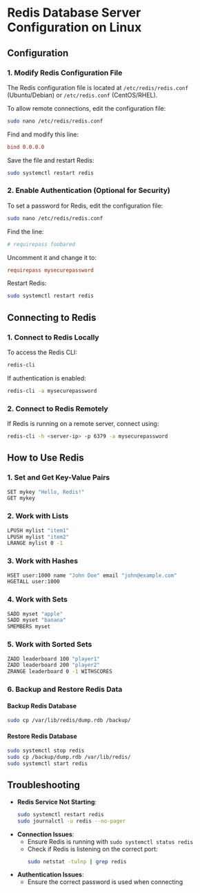 # Redis Database Server Configuration on Linux

## **Configuration**

### **1. Modify Redis Configuration File**
The Redis configuration file is located at `/etc/redis/redis.conf` (Ubuntu/Debian) or `/etc/redis.conf` (CentOS/RHEL).

To allow remote connections, edit the configuration file:
```bash
sudo nano /etc/redis/redis.conf
```
Find and modify this line:
```ini
bind 0.0.0.0
```
Save the file and restart Redis:
```bash
sudo systemctl restart redis
```

### **2. Enable Authentication (Optional for Security)**
To set a password for Redis, edit the configuration file:
```bash
sudo nano /etc/redis/redis.conf
```
Find the line:
```ini
# requirepass foobared
```
Uncomment it and change it to:
```ini
requirepass mysecurepassword
```
Restart Redis:
```bash
sudo systemctl restart redis
```


## **Connecting to Redis**

### **1. Connect to Redis Locally**
To access the Redis CLI:
```bash
redis-cli
```

If authentication is enabled:
```bash
redis-cli -a mysecurepassword
```

### **2. Connect to Redis Remotely**
If Redis is running on a remote server, connect using:
```bash
redis-cli -h <server-ip> -p 6379 -a mysecurepassword
```



## **How to Use Redis**

### **1. Set and Get Key-Value Pairs**
```bash
SET mykey "Hello, Redis!"
GET mykey
```

### **2. Work with Lists**
```bash
LPUSH mylist "item1"
LPUSH mylist "item2"
LRANGE mylist 0 -1
```

### **3. Work with Hashes**
```bash
HSET user:1000 name "John Doe" email "john@example.com"
HGETALL user:1000
```

### **4. Work with Sets**
```bash
SADD myset "apple"
SADD myset "banana"
SMEMBERS myset
```

### **5. Work with Sorted Sets**
```bash
ZADD leaderboard 100 "player1"
ZADD leaderboard 200 "player2"
ZRANGE leaderboard 0 -1 WITHSCORES
```

### **6. Backup and Restore Redis Data**

#### **Backup Redis Database**
```bash
sudo cp /var/lib/redis/dump.rdb /backup/
```

#### **Restore Redis Database**
```bash
sudo systemctl stop redis
sudo cp /backup/dump.rdb /var/lib/redis/
sudo systemctl start redis
```



## **Troubleshooting**

- **Redis Service Not Starting**:
  ```bash
  sudo systemctl restart redis
  sudo journalctl -u redis --no-pager
  ```
- **Connection Issues**:
  - Ensure Redis is running with `sudo systemctl status redis`
  - Check if Redis is listening on the correct port:
    ```bash
    sudo netstat -tulnp | grep redis
    ```
- **Authentication Issues**:
  - Ensure the correct password is used when connecting